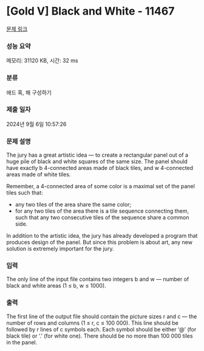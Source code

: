 # [Gold V] Black and White - 11467 

[문제 링크](https://www.acmicpc.net/problem/11467) 

### 성능 요약

메모리: 31120 KB, 시간: 32 ms

### 분류

애드 혹, 해 구성하기

### 제출 일자

2024년 9월 6일 10:57:26

### 문제 설명

<p>The jury has a great artistic idea — to create a rectangular panel out of a huge pile of black and white squares of the same size. The panel should have exactly b 4-connected areas made of black tiles, and w 4-connected areas made of white tiles.</p>

<p>Remember, a 4-connected area of some color is a maximal set of the panel tiles such that:</p>

<ul>
	<li>any two tiles of the area share the same color;</li>
	<li>for any two tiles of the area there is a tile sequence connecting them, such that any two consecutive tiles of the sequence share a common side.</li>
</ul>

<p>In addition to the artistic idea, the jury has already developed a program that produces design of the panel. But since this problem is about art, any new solution is extremely important for the jury.</p>

### 입력 

 <p>The only line of the input file contains two integers b and w — number of black and white areas (1 ≤ b, w ≤ 1000).</p>

### 출력 

 <p>The first line of the output file should contain the picture sizes r and c — the number of rows and columns (1 ≤ r, c ≤ 100 000). This line should be followed by r lines of c symbols each. Each symbol should be either ‘@’ (for black tile) or ‘.’ (for white one). There should be no more than 100 000 tiles in the panel.</p>

